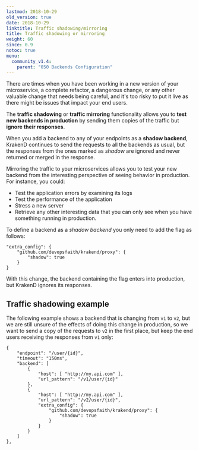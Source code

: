 ```yaml
---
lastmod: 2018-10-29
old_version: true
date: 2018-10-29
linktitle: Traffic shadowing/mirroring
title: Traffic shadowing or mirroring
weight: 60
since: 0.9
notoc: true
menu:
  community_v1.4:
    parent: "050 Backends Configuration"
---
```

There are times when you have been working in a new version of your microservice, a complete refactor, a dangerous change, or any other valuable change that needs being careful, and it's too risky to put it live as there might be issues that impact your end users.

The **traffic shadowing** or **traffic mirroring** functionality allows you to **test new backends in production** by sending them copies of the traffic but **ignore their responses**.

When you add a backend to any of your endpoints as a **shadow backend**, KrakenD continues to send the requests to all the backends as usual, but the responses from the ones marked as *shadow* are ignored and never returned or merged in the response.

Mirroring the traffic to your microservices allows you to test your new backend from the interesting perspective of seeing behavior in production. For instance, you could:

- Test the application errors by examining its logs
- Test the performance of the application
- Stress a new server
- Retrieve any other interesting data that you can only see when you have something running in production.

To define a backend as a *shadow backend* you only need to add the flag as follows:

    "extra_config": {
        "github.com/devopsfaith/krakend/proxy": {
            "shadow": true
        }
    }

With this change, the backend containing the flag enters into production, but KrakenD ignores its responses.

## Traffic shadowing example
The following example shows a backend that is changing from `v1` to `v2`, but we are still unsure of the effects of doing this change in production, so we want to send a copy of the requests to `v2` in the first place, but keep the end users receiving the responses from `v1` only:

    {
        "endpoint": "/user/{id}",
        "timeout": "150ms",
        "backend": [
            {
                "host": [ "http://my.api.com" ],
                "url_pattern": "/v1/user/{id}"
            },
            {
                "host": [ "http://my.api.com" ],
                "url_pattern": "/v2/user/{id}",
                "extra_config": {
                    "github.com/devopsfaith/krakend/proxy": {
                        "shadow": true
                    }
                }
            }
        ]
    },
